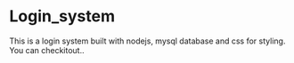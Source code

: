 # Login_system
This is a login system built with nodejs, mysql database and css for styling.
You can checkitout.. 
